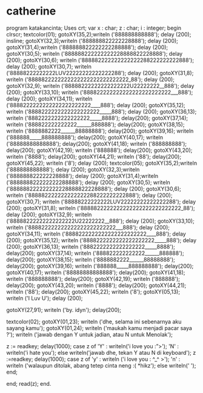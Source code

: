 # catherine
program katakancinta;
Uses crt;
var x : char;
z : char;
i : integer;
begin
clrscr;
textcolor(01);
gotoXY(35,2);writeln ('888888888888');
delay (200);
insline;
gotoXY(32,3);writeln ('888888822222228888');
delay (200);
gotoXY(31,4);writeln ('888888822222222288888');
delay (200);
gotoXY(30,5); writeln ('888888222222222228888822228888');
delay (200);
gotoXY(30,6); writeln ('888882222222222222288222222222888');
delay (200);
gotoXY(30,7); writeln ('88888222222222LUV22222222222222288');
delay (200);
gotoXY(31,8); writeln ('8888822222222222222222222222222_88');
delay (200);
gotoXY(32,9); writeln ('88888222222222222222U22222222__888');
delay (200);
gotoXY(33,10); writeln ('888822222222222222222222222___888');
delay (200);
gotoXY(34,11); writeln ('8888222222222222222222222____888');
delay (200);
gotoXY(35,12); writeln ('8888222222222222222222_____888');
delay (200);
gotoXY(36,13); writeln ('8882222222222222222_____8888');
delay(200);
gotoXY(37,14); writeln ('888822222222222______888888');
delay(200);
gotoXY(38,15); writeln ('8888882222______88888888');
delay(200);
gotoXY(39,16); writeln ('888888_____888888888');
delay(200);
gotoXY(40,17); writeln ('88888888888888');
delay(200);
gotoXY(41,18); writeln ('888888888');
delay(200);
gotoXY(42,19); writeln ('888888');
delay(200);
gotoXY(43,20); writeln ('8888');
delay(200);
gotoXY(44,21); writeln ('88');
delay(200);
gotoXY(45,22); writeln ('8');
delay (200);
textcolor(05);
gotoXY(35,2);writeln ('888888888888');
delay (200);
gotoXY(32,3);writeln ('888888822222228888');
delay (200);
gotoXY(31,4);writeln ('888888822222222288888');
delay (200);
gotoXY(30,5); writeln ('888888222222222228888822228888');
delay (200);
gotoXY(30,6); writeln ('888882222222222222288222222222888');
delay (200);
gotoXY(30,7); writeln ('88888222222222LUV22222222222222288');
delay (200);
gotoXY(31,8); writeln ('8888822222222222222222222222222_88');
delay (200);
gotoXY(32,9); writeln ('88888222222222222222U22222222__888');
delay (200);
gotoXY(33,10); writeln ('888822222222222222222222222___888');
delay (200);
gotoXY(34,11); writeln ('8888222222222222222222222____888');
delay (200);
gotoXY(35,12); writeln ('8888222222222222222222_____888');
delay (200);
gotoXY(36,13); writeln ('8882222222222222222_____8888');
delay(200);
gotoXY(37,14); writeln ('888822222222222______888888');
delay(200);
gotoXY(38,15); writeln ('8888882222______88888888');
delay(200);
gotoXY(39,16); writeln ('888888_____888888888');
delay(200);
gotoXY(40,17); writeln ('88888888888888');
delay(200);
gotoXY(41,18); writeln ('888888888');
delay(200);
gotoXY(42,19); writeln ('888888');
delay(200);
gotoXY(43,20); writeln ('8888');
delay(200);
gotoXY(44,21); writeln ('88');
delay(200);
gotoXY(45,22); writeln ('8');
gotoXY(05,13); writeln ('I Luv U');
delay (200);

gotoXY(27,91); writeln ('by. idyn');
delay(200);

textcolor(02);
gotoXY(01,23); writeln ('dhe, selama ini sebenarnya aku sayang kamu');
gotoXY(01,24); writeln ('maukah kamu menjadi pacar saya ?');
writeln ('jawab dengan Y untuk jadian, atau N untuk Menolak');

z := readkey;
delay(1000);
case z of
'Y' : writeln('i love you :”>');
'N' : writeln('i hate you');
else writeln('jawab dhe, tekan Y atau N di keyboard');
z :=readkey;
delay(1000);
case z of
'y' : writeln ('i love you : ^_^ >');
'n' : writeln ('walaupun ditolak, abang tetep cinta neng :( *hikz');
else writeln(' ');
end;

end;
read(z);
end.

